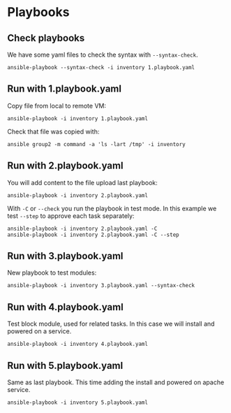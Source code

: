 # Playbooks

## Check playbooks
We have some yaml files to check the syntax with `--syntax-check`.
```
ansible-playbook --syntax-check -i inventory 1.playbook.yaml
```

## Run with 1.playbook.yaml
Copy file from local to remote VM:
```
ansible-playbook -i inventory 1.playbook.yaml
```
Check that file was copied with:
```
ansible group2 -m command -a 'ls -lart /tmp' -i inventory
```
## Run with 2.playbook.yaml
You will add content to the file upload last playbook:
```
ansible-playbook -i inventory 2.playbook.yaml
```
With `-C` or `--check` you run the playbook in test mode. In this example we test `--step` to approve each task separately:
```
ansible-playbook -i inventory 2.playbook.yaml -C
ansible-playbook -i inventory 2.playbook.yaml -C --step
```

## Run with 3.playbook.yaml
New playbook to test modules:
```
ansible-playbook -i inventory 3.playbook.yaml --syntax-check
```

## Run with 4.playbook.yaml
Test block module, used for related tasks. In this case we will install and powered on a service.
```
ansible-playbook -i inventory 4.playbook.yaml
```

## Run with 5.playbook.yaml
Same as last playbook. This time adding the install and powered on apache service.
```
ansible-playbook -i inventory 5.playbook.yaml
```

